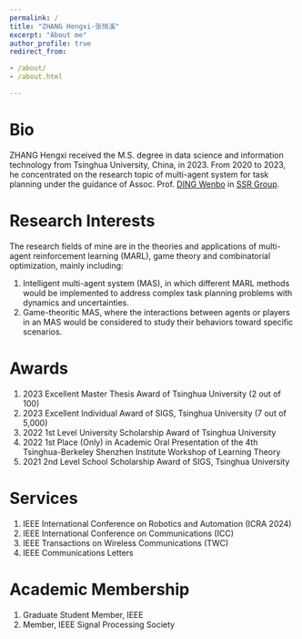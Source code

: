 ```yaml
---
permalink: /
title: "ZHANG Hengxi-张恒溪"
excerpt: "About me"
author_profile: true
redirect_from:

- /about/
- /about.html

---
```



Bio
======
ZHANG Hengxi received the M.S. degree in data science and information technology from Tsinghua University, China, in 2023. From 2020 to 2023, he concentrated on the research topic of multi-agent system for task planning under the
guidance of Assoc. Prof. [DING Wenbo](https://ssr-group.net/) in [SSR Group](https://ssr-group.net/people.html).

Research Interests
======
The research fields of mine are in the theories and applications of multi-agent reinforcement learning (MARL), game
theory and combinatorial optimization, mainly including:

1. Intelligent multi-agent system (MAS), in which different MARL methods would be implemented to address complex task
   planning problems with dynamics and uncertainties.
2. Game-theoritic MAS, where the interactions between agents or players in an MAS would be considered to study their
   behaviors toward specific scenarios.

Awards
======
1. 2023 Excellent Master Thesis Award of Tsinghua University (2 out of 100)
2. 2023 Excellent Individual Award of SIGS, Tsinghua University (7 out of 5,000)
3. 2022 1st Level University Scholarship Award of Tsinghua University 
4. 2022 1st Place (Only) in Academic Oral Presentation of the 4th Tsinghua-Berkeley Shenzhen Institute Workshop of Learning
Theory 
5. 2021 2nd Level School Scholarship Award of SIGS, Tsinghua University


Services
======

[//]: # (I have been reviewers for the following journals and conferences:)

1. IEEE International Conference on Robotics and Automation (ICRA 2024)
2. IEEE International Conference on Communications (ICC)
3. IEEE Transactions on Wireless Communications (TWC)
4. IEEE Communications Letters

Academic Membership
====
1. Graduate Student Member, IEEE
2. Member, IEEE Signal Processing Society
